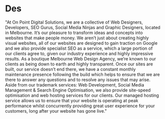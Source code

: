 # Des
"At On Point Digital Solutions, we are a collective of Web Designers, Developers, SEO Gurus, Social Media Ninjas and Graphic Designers, located in Melbourne. It’s our pleasure to transform ideas and concepts into websites that make people money.  We aren’t just about creating highly visual websites, all of our websites are designed to gain traction on Google and we also provide specialist SEO as a service, which a large portion of our clients agree to, given our industry experience and highly impressive results.  As a boutique Melbourne Web Design Agency, we’re known to our clients as being down to earth and highly transparent. Once our sites are built, our service doesn’t end there, we have a constant monthly maintenance presence following the build which helps to ensure that we are there to answer any questions and to resolve any issues that may arise.  Aside from our trademark services: Web Development, Social Media Management &amp; Search Engine Optimisation, we also provide site-speed optimisation and web hosting services for our clients. Our managed hosting service allows us to ensure that your website is operating at peak performance whilst concurrently providing great user experience for your customers, long after your website has gone live."
